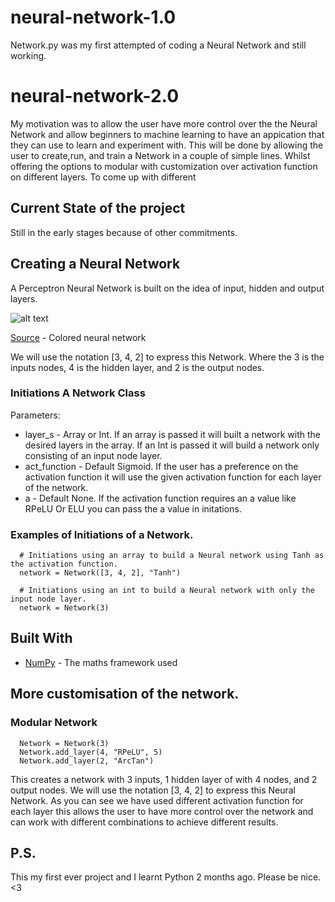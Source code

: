 # neural-network-1.0
Network.py was my first attempted of coding a Neural Network and still working. 

# neural-network-2.0
My motivation was to allow the user have more control over the the Neural Network and allow beginners to machine learning to have an appication that they can use to learn and experiment with. This will be done by allowing the user to create,run, and train a Network in a couple of simple lines. Whilst offering the options to modular with customization over activation function on different layers. To come up with different 

## Current State of the project
Still in the early stages because of other commitments.

## Creating a Neural Network
A Perceptron Neural Network is built on the idea of input, hidden and output layers.

![alt text](https://upload.wikimedia.org/wikipedia/commons/thumb/4/46/Colored_neural_network.svg/296px-Colored_neural_network.svg.png)

[Source](https://commons.wikimedia.org/wiki/File:Colored_neural_network.svg) - Colored neural network

We will use the notation [3, 4, 2] to express this Network. Where the 3 is the inputs nodes, 4 is the hidden layer, and 2 is the output nodes.

### Initiations A Network Class
Parameters:
* layer_s - Array or Int. If an array is passed it will built a network with the desired layers in the array. If an Int is passed it will build a network only consisting of an input node layer.
* act_function - Default Sigmoid. If the user has a preference on the activation function it will use the given activation function for each layer of the network. 
* a - Default None. If the activation function requires an a value like RPeLU Or ELU you can pass the a value in initations.

### Examples of Initiations of a Network.

```
  # Initiations using an array to build a Neural network using Tanh as the activation function.
  network = Network([3, 4, 2], "Tanh")
```

```
  # Initiations using an int to build a Neural network with only the input node layer.
  network = Network(3)
```

## Built With
* [NumPy](http://www.numpy.org/) - The maths framework used



## More customisation of the network.
### Modular Network
```
  Network = Network(3)
  Network.add_layer(4, "RPeLU", 5)
  Network.add_layer(2, "ArcTan")
```
This creates a network with 3 inputs, 1 hidden layer of with 4 nodes, and 2 output nodes. We will use the notation [3, 4, 2] to express this Neural Network. As you can see we have used different activation function for each layer this allows the user to have more control over the network and can work with different combinations to achieve different results.


## P.S.
This my first ever project and I learnt Python 2 months ago. Please be nice. <3
